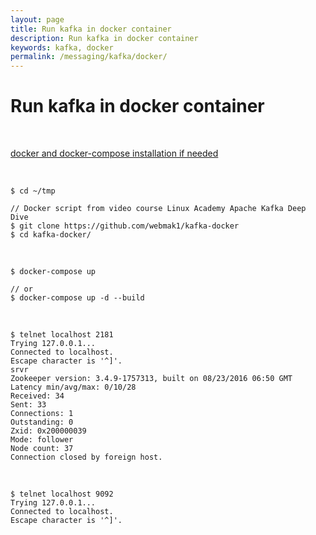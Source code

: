 ```yaml
---
layout: page
title: Run kafka in docker container
description: Run kafka in docker container
keywords: kafka, docker
permalink: /messaging/kafka/docker/
---
```


# Run kafka in docker container

<br/>

[docker and docker-compose installation if needed](//gitops.ru/containers/docker/setup/ubuntu/)

<br/>

```
$ cd ~/tmp

// Docker script from video course Linux Academy Apache Kafka Deep Dive
$ git clone https://github.com/webmak1/kafka-docker
$ cd kafka-docker/
```

<br/>

```
$ docker-compose up

// or
$ docker-compose up -d --build
```

<br/>

```
$ telnet localhost 2181
Trying 127.0.0.1...
Connected to localhost.
Escape character is '^]'.
srvr
Zookeeper version: 3.4.9-1757313, built on 08/23/2016 06:50 GMT
Latency min/avg/max: 0/10/28
Received: 34
Sent: 33
Connections: 1
Outstanding: 0
Zxid: 0x200000039
Mode: follower
Node count: 37
Connection closed by foreign host.
```

<br/>

```
$ telnet localhost 9092
Trying 127.0.0.1...
Connected to localhost.
Escape character is '^]'.
```

